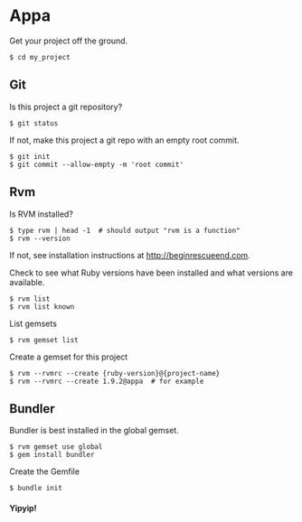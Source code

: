Appa
====
Get your project off the ground.

    $ cd my_project


## Git

Is this project a git repository?

    $ git status

If not, make this project a git repo with an empty root commit.

    $ git init
    $ git commit --allow-empty -m 'root commit'


## Rvm

Is RVM installed?

    $ type rvm | head -1  # should output "rvm is a function"
    $ rvm --version

If not, see installation instructions at <http://beginrescueend.com>.

Check to see what Ruby versions have been installed and what versions are available.

    $ rvm list
    $ rvm list known

List gemsets

    $ rvm gemset list

Create a gemset for this project

    $ rvm --rvmrc --create {ruby-version}@{project-name}
    $ rvm --rvmrc --create 1.9.2@appa  # for example

## Bundler

Bundler is best installed in the global gemset.

    $ rvm gemset use global
    $ gem install bundler

Create the Gemfile

    $ bundle init

#### Yipyip!
